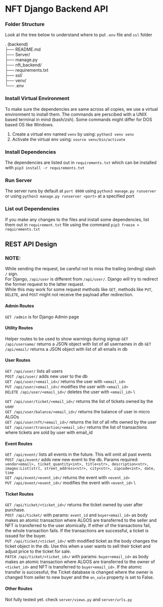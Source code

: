 # NFT Django Backend API

### Folder Structure

Look at the tree below to understand where to put `.env` file and `ssl` folder

<!-- prettier-ignore-start -->

. (backend) \
├── README.md  \
├── Server/  \
├── manage.py  \
├── nft_backend/  \
├── requirements.txt  \
├── ssl/ \
├── venv/ \
└── .env

<!-- prettier-ignore-end -->

### Install Virtual Environment

To make sure the dependencies are same across all copies, we use a virtual environment to install them. The commands are perscibed with a UNIX based terminal in mind (bash/zsh). Some commands might differ for DOS based OS like Windows.

1. Create a virtual env named `venv` by using: `python3 venv venv`
2. Activate the virtual env using: `source venv/bin/activate`

### Install Dependencies

The dependencies are listed out in `requirements.txt` which can be installed with `pip3 install -r requirements.txt`

### Run Server

The server runs by default at `port 8000` using `python3 manage.py runserver` or using `python3 manage.py runserver <port>` at a specified port

### List out Dependencies

If you make any changes to the files and install some dependencies, list them out in `requirement.txt` file using the command `pip3 freeze > requirements.txt`

## REST API Design

### NOTE:

While sending the request, be careful not to miss the trailing (ending) slash `/` sign. \
For Django, `/api/user` is different from `/api/user/`. Django will try to redirect the former request to the latter request. \
While this may work for some request methods like `GET`, methods like `PUT`, `DELETE`, and `POST` might not receive the payload after redirection.

#### Admin Routes

`GET /admin` is for Django Admin page

#### Utility Routes

Helper routes to be used to show warnings during signup
`GET /api/username/` returns a JSON object with list of all usernames in db
`GET /api/email/` returns a JSON object with list of all emails in db

#### User Routes

`GET /api/user/` lists all users \
`POST /api/user/` adds new user to the db \
`GET /api/user/<email_id>/` returns the user with `<email_id>` \
`PUT /api/user/<email_id>/` modifies the user with `<email_id>` \
`DELETE /api/user/<email_id>/` deletes the user with `<email_id>` \

`GET /api/user/ticket/<email_id>/` returns the list of tickets owned by the user \
`GET /api/user/balance/<email_id>/` returns the balance of user in micro ALGOs \
`GET /api/user/nft/<email_id>/` returns the list of all nfts owned by the user \
`GET /api/user/transaction/<email_id>/` returns the list of transactions where tickets are sold by user with email_id

#### Event Routes

`GET /api/event/` lists all events in the future. This will omit all past events \
`POST /api/event/` adds new new event to the db. Params required: `vendor<email>, ticket_quantity<int>, title<str>, description<str>, images:List[str], street_address<str>, city<str>, zipcode<int>, date, time`\
`GET /api/event/<event_id>/` returns the event with `<event_id>` \
`PUT /api/event/<event_id>/` modifies the event with `<event_id>` \

#### Ticket Routes

`GET /api/ticket/<ticket_id>/` returns the ticket owned by user after purchase. \
`POST /api/ticket/` with params: `event_id` and `buyer<email_id>` as body makes an atomic transaction where ALGOS are transferred to the seller and NFT is transferred to the user atomically. If either of the transactions fail, the whole transaction fails. If the transactions are successful, a ticket is issued for the buyer. \
`PUT /api/ticket/<ticket_id>/` with modified ticket as the body changes the ticket object in the db. Use this when a user wants to sell their ticket and adjust price to the ticket for sale. \
`PATCH /api/ticket/<ticket_id>/` with params: `buyer<email_id>` as body makes an atomic transaction where ALGOS are transferred to the owner of `<ticket_id>` and NFT is transferred to `buyer<email_id>`. If the atomic transfer is successful, the Ticket database is changed where the owner is changed from seller to new buyer and the `on_sale` property is set to False.

#### Other Routes

Not fully tested yet. check `server/views.py` and `server/urls.py`

